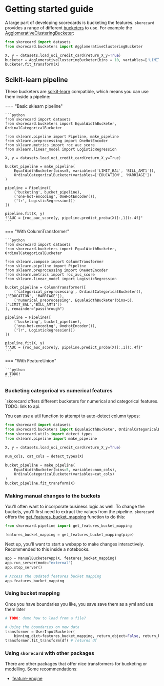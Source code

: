 # Getting started guide

A large part of developing scorecards is bucketing the features. `skorecard` provides a range of different [bucketers](/api/bucketers.html) to use.
For example the [AgglomerativeClusteringBucketer](/api/bucketers.html#skorecard.bucketers.bucketers.AgglomerativeClusteringBucketer):

```python
from skorecard import datasets
from skorecard.bucketers import AgglomerativeClusteringBucketer

X, y = datasets.load_uci_credit_card(return_X_y=True)
bucketer = AgglomerativeClusteringBucketer(bins = 10, variables=['LIMIT_BAL'])
bucketer.fit_transform(X)
```

## Scikit-learn pipeline

These bucketers are [scikit-learn](http://scikit-learn.org/) compatible, which means you can use them inside a pipeline:

=== "Basic sklearn pipeline"

    ```python
    from skorecard import datasets
    from skorecard.bucketers import EqualWidthBucketer, OrdinalCategoricalBucketer

    from sklearn.pipeline import Pipeline, make_pipeline
    from sklearn.preprocessing import OneHotEncoder
    from sklearn.metrics import roc_auc_score
    from sklearn.linear_model import LogisticRegression

    X, y = datasets.load_uci_credit_card(return_X_y=True)

    bucket_pipeline = make_pipeline(
        EqualWidthBucketer(bins=5, variables=['LIMIT_BAL', 'BILL_AMT1']),
        OrdinalCategoricalBucketer(variables=['EDUCATION', 'MARRIAGE'])
    )

    pipeline = Pipeline([
        ('bucketing', bucket_pipeline),
        ('one-hot-encoding', OneHotEncoder()),
        ('lr', LogisticRegression())
    ])

    pipeline.fit(X, y)
    f"AUC = {roc_auc_score(y, pipeline.predict_proba(X)[:,1]):.4f}"
    ```

=== "With ColumnTransformer"

    ```python
    from skorecard import datasets
    from skorecard.bucketers import EqualWidthBucketer, OrdinalCategoricalBucketer

    from sklearn.compose import ColumnTransformer
    from sklearn.pipeline import Pipeline
    from sklearn.preprocessing import OneHotEncoder
    from sklearn.metrics import roc_auc_score
    from sklearn.linear_model import LogisticRegression

    bucket_pipeline = ColumnTransformer([
        ('categorical_preprocessing', OrdinalCategoricalBucketer(), ['EDUCATION', 'MARRIAGE']),
        ('numerical_preprocessing', EqualWidthBucketer(bins=5), ['LIMIT_BAL','BILL_AMT1'])
    ], remainder="passthrough")

    pipeline = Pipeline([
        ('bucketing', bucket_pipeline),
        ('one-hot-encoding', OneHotEncoder()),
        ('lr', LogisticRegression())
    ])

    pipeline.fit(X, y)
    f"AUC = {roc_auc_score(y, pipeline.predict_proba(X)[:,1]):.4f}"
    ```

=== "With FeatureUnion"

    ```python
    # TODO!
    ```


### Bucketing categorical vs numerical features

`skorecard   offers different bucketers for numerical and categorical features.
TODO: link to api.

You can use a util function to attempt to auto-detect column types:

```python
from skorecard import datasets
from skorecard.bucketers import EqualWidthBucketer, OrdinalCategoricalBucketer
from skorecard.utils import detect_types
from sklearn.pipeline import make_pipeline

X, y = datasets.load_uci_credit_card(return_X_y=True)

num_cols, cat_cols = detect_types(X)

bucket_pipeline = make_pipeline(
    EqualWidthBucketer(bins=5, variables=num_cols),
    OrdinalCategoricalBucketer(variables=cat_cols)
)
bucket_pipeline.fit_transform(X)
```

### Making manual changes to the buckets

You'll often want to incorporate business logic as well. To change the buckets, you'll first need to extract the values from the pipeline. `skorecard` offers the [get_features_bucket_mapping](api/pipeline.md) function to do this:

```python
from skorecard.pipeline import get_features_bucket_mapping

features_bucket_mapping = get_features_bucket_mapping(pipe)
```

Next up, you'll want to start a webapp to make changes interactively.
Recommended to this inside a notebooks.

```python
app = ManualBucketerApp(X, features_bucket_mapping)
app.run_server(mode="external")
app.stop_server()

# Access the updated features bucket mapping
app.features_bucket_mapping
```

### Using bucket mapping 

Once you have boundaries you like, you save save them as a yml and use them later

```python
# TODO: demo how to load from a file?

# Using the boundaries on new data
transformer = UserInputBucketer(
    binning_dict=features_bucket_mapping, return_object=False, return_boundaries=False)
transformer.fit_transform(df) # returns df
```

### Using `skorecard` with other packages

There are other packages that offer nice transformers for bucketing or modelling. Some recommendations:

- [feature-engine](https://feature-engine.readthedocs.io/en/latest/discretisers/index.html)